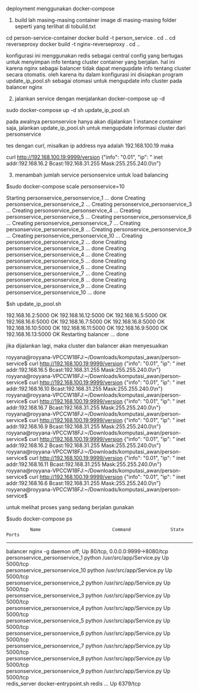 
deployment menggunakan docker-compose 

1. build lah masing-masing container image di masing-masing folder seperti yang terlihat di tobuild.txt

cd person-service-container
docker build -t person_service .
cd ..
cd reverseproxy
docker build -t nginx-reverseproxy .
cd ..

konfigurasi ini menggunakan redis sebagai central config yang bertugas untuk menyimpan info tentang cluster container
yang berjalan. hal ini karena nginx sebagai balancer tidak dapat mengupdate info tentang cluster secara otomatis. oleh karena
itu dalam konfigurasi ini disiapkan program update_ip_pool.sh sebagai otomasi untuk mengupdate info cluster pada balancer nginx



2. jalankan service dengan menjalankan docker-compose up -d

sudo docker-compose up -d
sh update_ip_pool.sh

pada awalnya personservice hanya akan dijalankan 1 instance container saja,
jalankan update_ip_pool.sh untuk mengupdate informasi cluster dari personservice

tes dengan curl, misalkan ip address nya adalah 192.168.100.19 maka

curl http://192.168.100.19:9999/version
{"info": "0.01", "ip": "          inet addr:192.168.16.2  Bcast:192.168.31.255  Mask:255.255.240.0\n"}


3. menambah jumlah service personservice untuk load balancing

$sudo docker-compose scale personservice=10

Starting personservice_personservice_1 ... done
Creating personservice_personservice_2  ... 
Creating personservice_personservice_3  ... 
Creating personservice_personservice_4  ... 
Creating personservice_personservice_5  ... 
Creating personservice_personservice_6  ... 
Creating personservice_personservice_7  ... 
Creating personservice_personservice_8  ... 
Creating personservice_personservice_9  ... 
Creating personservice_personservice_10 ... 
Creating personservice_personservice_2  ... done
Creating personservice_personservice_3  ... done
Creating personservice_personservice_4  ... done
Creating personservice_personservice_5  ... done
Creating personservice_personservice_6  ... done
Creating personservice_personservice_7  ... done
Creating personservice_personservice_8  ... done
Creating personservice_personservice_9  ... done
Creating personservice_personservice_10 ... done

$sh update_ip_pool.sh

192.168.16.2:5000
OK
192.168.16.12:5000
OK
192.168.16.5:5000
OK
192.168.16.6:5000
OK
192.168.16.7:5000
OK
192.168.16.8:5000
OK
192.168.16.10:5000
OK
192.168.16.11:5000
OK
192.168.16.9:5000
OK
192.168.16.13:5000
OK
Restarting balancer ... done

jika dijalankan lagi, maka cluster dan balancer akan menyesuaikan

royyana@royyana-VPCCW18FJ:~/Downloads/komputasi_awan/person-service$ curl http://192.168.100.19:9999/version
{"info": "0.01", "ip": "          inet addr:192.168.16.5  Bcast:192.168.31.255  Mask:255.255.240.0\n"}
royyana@royyana-VPCCW18FJ:~/Downloads/komputasi_awan/person-service$ curl http://192.168.100.19:9999/version
{"info": "0.01", "ip": "          inet addr:192.168.16.10  Bcast:192.168.31.255  Mask:255.255.240.0\n"}
royyana@royyana-VPCCW18FJ:~/Downloads/komputasi_awan/person-service$ curl http://192.168.100.19:9999/version
{"info": "0.01", "ip": "          inet addr:192.168.16.7  Bcast:192.168.31.255  Mask:255.255.240.0\n"}
royyana@royyana-VPCCW18FJ:~/Downloads/komputasi_awan/person-service$ curl http://192.168.100.19:9999/version
{"info": "0.01", "ip": "          inet addr:192.168.16.9  Bcast:192.168.31.255  Mask:255.255.240.0\n"}
royyana@royyana-VPCCW18FJ:~/Downloads/komputasi_awan/person-service$ curl http://192.168.100.19:9999/version
{"info": "0.01", "ip": "          inet addr:192.168.16.2  Bcast:192.168.31.255  Mask:255.255.240.0\n"}
royyana@royyana-VPCCW18FJ:~/Downloads/komputasi_awan/person-service$ curl http://192.168.100.19:9999/version
{"info": "0.01", "ip": "          inet addr:192.168.16.11  Bcast:192.168.31.255  Mask:255.255.240.0\n"}
royyana@royyana-VPCCW18FJ:~/Downloads/komputasi_awan/person-service$ curl http://192.168.100.19:9999/version
{"info": "0.01", "ip": "          inet addr:192.168.16.6  Bcast:192.168.31.255  Mask:255.255.240.0\n"}
royyana@royyana-VPCCW18FJ:~/Downloads/komputasi_awan/person-service$ 

untuk melihat proses yang sedang berjalan gunakan

$sudo docker-compose ps

             Name                           Command               State               Ports             
--------------------------------------------------------------------------------------------------------
balancer                         nginx -g daemon off;             Up      80/tcp, 0.0.0.0:9999->8080/tcp
personservice_personservice_1    python /usr/src/app/Service.py   Up      5000/tcp                      
personservice_personservice_10   python /usr/src/app/Service.py   Up      5000/tcp                      
personservice_personservice_2    python /usr/src/app/Service.py   Up      5000/tcp                      
personservice_personservice_3    python /usr/src/app/Service.py   Up      5000/tcp                      
personservice_personservice_4    python /usr/src/app/Service.py   Up      5000/tcp                      
personservice_personservice_5    python /usr/src/app/Service.py   Up      5000/tcp                      
personservice_personservice_6    python /usr/src/app/Service.py   Up      5000/tcp                      
personservice_personservice_7    python /usr/src/app/Service.py   Up      5000/tcp                      
personservice_personservice_8    python /usr/src/app/Service.py   Up      5000/tcp                      
personservice_personservice_9    python /usr/src/app/Service.py   Up      5000/tcp                      
redis_server                     docker-entrypoint.sh redis ...   Up      6379/tcp  




